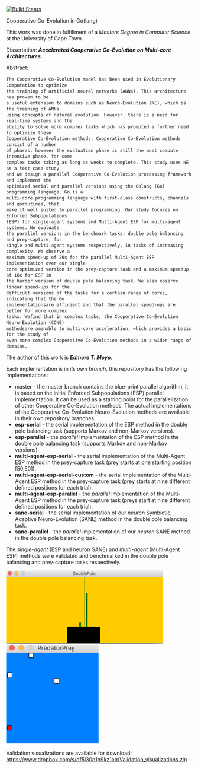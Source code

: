 [![Build Status](https://travis-ci.com/edmore/cooperative-coevolution.svg?token=qCqiUCDFN1395pnZuyJY&branch=master)](https://magnum.travis-ci.com/edmore/cooperative-coevolution)

Cooperative Co-Evolution in Go(lang)

This work was done in fulfillment of a _Masters Degree in Computer Science_ at the University of Cape Town.

Dissertation: **_Accelerated Cooperative Co-Evolution on Multi-core Architectures_**.

Abstract:

```
The Cooperative Co-Evolution model has been used in Evolutionary Computation to optimize
the training of artificial neural networks (ANNs). This architecture has proven to be
a useful extension to domains such as Neuro-Evolution (NE), which is the training of ANNs
using concepts of natural evolution. However, there is a need for real-time systems and the
ability to solve more complex tasks which has prompted a further need to optimize these
Cooperative Co-Evolution methods. Cooperative Co-Evolution methods consist of a number
of phases, however the evaluation phase is still the most compute intensive phase, for some
complex tasks taking as long as weeks to complete. This study uses NE as a test case study
and we design a parallel Cooperative Co-Evolution processing framework and implement the
optimized serial and parallel versions using the Golang (Go) programming language. Go is a
multi-core programming language with first-class constructs, channels and goroutines, that
make it well suited to parallel programming. Our study focuses on Enforced Subpopulations
(ESP) for single-agent systems and Multi-Agent ESP for multi-agent systems. We evaluate
the parallel versions in the benchmark tasks; double pole balancing and prey-capture, for
single and multi-agent systems respectively, in tasks of increasing complexity. We observe a
maximum speed-up of 20x for the parallel Multi-Agent ESP implementation over our single
core optimized version in the prey-capture task and a maximum speedup of 16x for ESP in
the harder version of double pole balancing task. We also observe linear speed-ups for the
difficult versions of the tasks for a certain range of cores, indicating that the Go
implementationsare efficient and that the parallel speed-ups are better for more complex
tasks. Wefind that in complex tasks, the Cooperative Co-Evolution Neuro-Evolution (CCNE)
methodsare amenable to multi-core acceleration, which provides a basis for the study of
even more complex Cooperative Co-Evolution methods in a wider range of domains.
```

The author of this work is **_Edmore T. Moyo_**.

Each implementation is in _its own branch_, this repository has the following implementations:

- master - the master branch contains the blue-print parallel algorithm, it is based on the initial Enforced Subpopulations (ESP) parallel implementation. It can be used as a starting point for the parallelization of other Cooperative Co-Evolution methods. The actual implementations of the Cooperative Co-Evolution Neuro-Evolution methods are available in their own repository branches.
- **esp-serial** - the serial implementation of the ESP method in the double pole balancing task (supports Markov and non-Markov versions).
- **esp-parallel** - the _parallel_ implementation of the ESP method in the double pole balancing task  (supports Markov and non-Markov versions).
-  **multi-agent-esp-serial** - the serial implementation of the Multi-Agent ESP method in the prey-capture task (prey starts at one starting position [50,50]).
- **multi-agent-esp-serial-custom** - the serial implementation of the Multi-Agent ESP method in the prey-capture task (prey starts at nine different defined positions for each trial).
- **multi-agent-esp-parallel** - the _parallel_ implementation of the Multi-Agent ESP method in the prey-capture task (preys start at nine different defined positions for each trial).
- **sane-serial** - the serial implementation of our _neuron_ Symbiotic, Adaptive Neuro-Evolution (SANE) method in the double pole balancing task.
- **sane-parallel** - the _parallel_ implementation of our _neuron_ SANE method in the double pole balancing task.


The _single-agent_ (ESP and neuron SANE) and _multi-agent_ (Multi-Agent ESP) methods were validated and benchmarked in the double pole balancing and prey-capture tasks respectively.

<img src="validation_screenshots/validation_esp_serial_2a_cartpole.png" width="425"/> <img src="validation_screenshots/validation_pursuit_evasion.png" width="250"/>

Validation visualizations are available for download: https://www.dropbox.com/s/df5l30p1g9kz1aq/Validation_visualizations.zip
